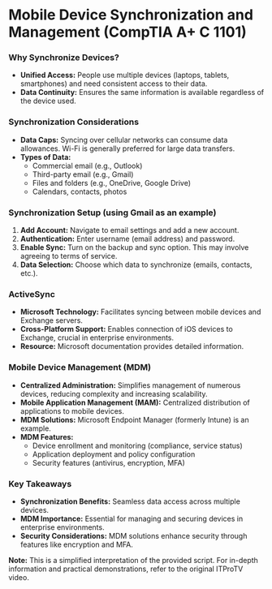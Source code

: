 # Mobile Device Synchronization and Management (CompTIA A+ C 1101)

### Why Synchronize Devices?
* **Unified Access:**  People use multiple devices (laptops, tablets, smartphones) and need consistent access to their data.
* **Data Continuity:** Ensures the same information is available regardless of the device used.

### Synchronization Considerations
* **Data Caps:** Syncing over cellular networks can consume data allowances. Wi-Fi is generally preferred for large data transfers.
* **Types of Data:**
    * Commercial email (e.g., Outlook)
    * Third-party email (e.g., Gmail)
    * Files and folders (e.g., OneDrive, Google Drive)
    * Calendars, contacts, photos

### Synchronization Setup (using Gmail as an example)
1. **Add Account:**  Navigate to email settings and add a new account.
2. **Authentication:** Enter username (email address) and password.
3. **Enable Sync:** Turn on the backup and sync option. This may involve agreeing to terms of service.
4. **Data Selection:** Choose which data to synchronize (emails, contacts, etc.).

### ActiveSync
* **Microsoft Technology:**  Facilitates syncing between mobile devices and Exchange servers.
* **Cross-Platform Support:** Enables connection of iOS devices to Exchange, crucial in enterprise environments.
* **Resource:** Microsoft documentation provides detailed information.

### Mobile Device Management (MDM)
* **Centralized Administration:** Simplifies management of numerous devices, reducing complexity and increasing scalability.
* **Mobile Application Management (MAM):**  Centralized distribution of applications to mobile devices.
* **MDM Solutions:** Microsoft Endpoint Manager (formerly Intune) is an example.
* **MDM Features:**
    * Device enrollment and monitoring (compliance, service status)
    * Application deployment and policy configuration
    * Security features (antivirus, encryption, MFA)

### Key Takeaways
* **Synchronization Benefits:** Seamless data access across multiple devices.
* **MDM Importance:** Essential for managing and securing devices in enterprise environments.
* **Security Considerations:** MDM solutions enhance security through features like encryption and MFA.

**Note:** This is a simplified interpretation of the provided script. For in-depth information and practical demonstrations, refer to the original ITProTV video.
